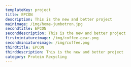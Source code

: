 ```yaml
---
templateKey: project
title: EPCON
description: This is the new and better project
mainimage: /img/home-jumbotron.jpg
secondtitle: EPCON
seconddescription: This is the new and better project
firstminiatureimage: /img/coffee-gear.png
secondminiatureimage: /img/coffee.png
thirdtitle: EPCON
thirddescription: This is the new and better project
category: Protein Recycling
---
```


